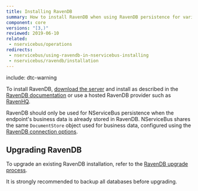 ```yaml
---
title: Installing RavenDB
summary: How to install RavenDB when using RavenDB persistence for various versions of NServiceBus.
component: core
versions: "[3,)"
reviewed: 2019-06-10
related:
 - nservicebus/operations
redirects:
 - nservicebus/using-ravendb-in-nservicebus-installing
 - nservicebus/ravendb/installation
---
```


include: dtc-warning


To install RavenDB, [download the server](https://ravendb.net/download) and install as described in the [RavenDB documentation](https://ravendb.net/docs/) or use a hosted RavenDB provider such as [RavenHQ](https://www.ravenhq.com/).

RavenDB should only be used for NServiceBus persistence when the endpoint's business data is already stored in RavenDB. NServiceBus shares the same `DocumentStore` object used for business data, configured using the [RavenDB connection options](connection.md).


## Upgrading RavenDB

To upgrade an existing RavenDB installation, refer to the [RavenDB upgrade process](https://ravendb.net/docs/search/latest/csharp?searchTerm=server-administration%20upgrade).

It is strongly recommended to backup all databases before upgrading.
